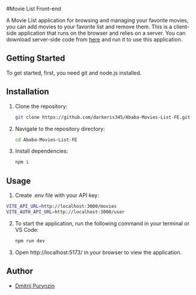 #Movie List Front-end

A Movie List application for browsing and managing your favorite movies, you can add movies to your favorite list and remove them. This is a client-side application that runs on the browser and relies on a server. You can download server-side code from [here](https://github.com/darkeris345/Ababa-Movies-List-server) and run it to use this application.

## Getting Started

To get started, first, you need git and node.js installed.

## Installation

1. Clone the repository:

   ```bash
   git clone https://github.com/darkeris345/Ababa-Movies-List-FE.git
   ```

2. Navigate to the repository directory:

   ```bash
   cd Ababa-Movies-List-FE
   ```

3. Install dependencies:

   ```bash
   npm i
   ```


## Usage

1. Create .env file with your API key: 
```bash
VITE_API_URL=http://localhost:3000/movies
VITE_AUTH_API_URL=http://localhost:3000/user
```

2. To start the application, run the following command in your terminal or VS Code:

   ```bash
   npm run dev
   ```
2. Open http://localhost:5173/ in your browser to view the application.


## Author

- [Dmitrij Purynzin](https://github.com/darkeris345)
